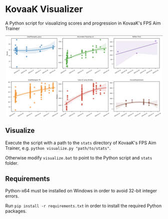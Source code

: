 # KovaaK Visualizer
A Python script for visualizing scores and progression in KovaaK's FPS Aim Trainer

![Statistics](screenshot.png "Statistics")


## Visualize
Execute the script with a path to the `stats` directory of KovaaK's FPS Aim Trainer, e.g. `python visualize.py "path/to/stats"`.

Otherwise modify `visualize.bat` to point to the Python script and `stats` folder. 

## Requirements
Python-x64 must be installed on Windows in order to avoid 32-bit integer errors.  

Run `pip install -r requirements.txt` in order to install the required Python packages. 
